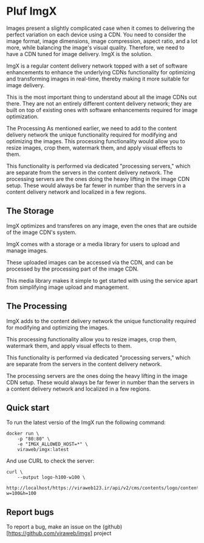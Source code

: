 # Pluf ImgX

Images present a slightly complicated case when it comes to delivering the perfect variation on each 
device using a CDN.
You need to consider the image format, image dimensions, image compression, aspect ratio, and a lot more, 
while balancing the image's visual quality. 
Therefore, we need to have a CDN tuned for image delivery. ImgX is the solution.

ImgX is a regular content delivery network topped with a set of software enhancements to enhance the
underlying CDNs functionality for optimizing and transforming images in real-time, thereby making it
more suitable for image delivery.

This is the most important thing to understand about all the image CDNs out there. They are not an entirely 
different content delivery network; they are built on top of existing ones with software enhancements required 
for image optimization.

The Processing
As mentioned earlier, we need to add to the content delivery network the unique functionality required for modifying and optimizing the images. This processing functionality would allow you to resize images, crop them, watermark them, and apply visual effects to them.

This functionality is performed via dedicated "processing servers," which are separate from the servers in the content delivery network. The processing servers are the ones doing the heavy lifting in the image CDN setup. These would always be far fewer in number than the servers in a content delivery network and localized in a few regions.

## The Storage

ImgX optimizes and transferes on any image, even the ones that are outside of the image CDN's system.

ImgX comes with a storage or a media library for users to upload and manage images.

These uploaded images can be accessed via the CDN, and can be processed by the processing part of the image CDN. 

This media library makes it simple to get started with using the service apart from simplifying image upload and management.

## The Processing

ImgX adds to the content delivery network the unique functionality required for modifying and optimizing the images. 

This processing functionality allow you to resize images, crop them, watermark them, and apply visual effects to them.

This functionality is performed via dedicated "processing servers," which are separate from the servers in the content
delivery network.

The processing servers are the ones doing the heavy lifting in the image CDN setup. These would always be far fewer in
number than the servers in a content delivery network and localized in a few regions.

## Quick start

To run the latest versio of the ImgX run the following command:

	docker run \
		-p "80:80" \
		-e "IMGX_ALLOWED_HOST=*" \
		viraweb/imgx:latest

And use CURL to check the server:

	curl \
		--output logo-h100-w100 \
		http://localhost/https://viraweb123.ir/api/v2/cms/contents/logo/content?w=100&h=100

## Report bugs

To report a bug, make an issue on the (github)[https://github.com/viraweb/imgx] project
